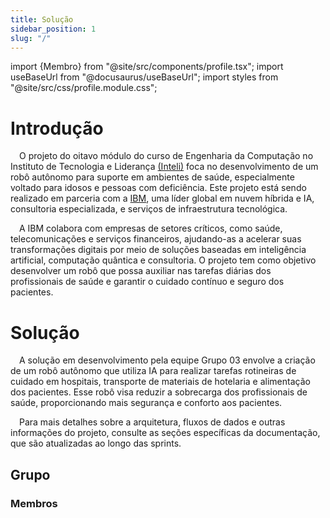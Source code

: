 ```yaml
---
title: Solução
sidebar_position: 1
slug: "/"
---
```

import {Membro} from "@site/src/components/profile.tsx";
import useBaseUrl from "@docusaurus/useBaseUrl";
import styles from "@site/src/css/profile.module.css";

# Introdução

&emsp;O projeto do oitavo módulo do curso de Engenharia da Computação no Instituto de Tecnologia e Liderança [(Inteli)](https://www.inteli.edu.br/) foca no desenvolvimento de um robô autônomo para suporte em ambientes de saúde, especialmente voltado para idosos e pessoas com deficiência. Este projeto está sendo realizado em parceria com a [IBM](https://www.ibm.com/br-pt), uma líder global em nuvem híbrida e IA, consultoria especializada, e serviços de infraestrutura tecnológica.

&emsp;A IBM colabora com empresas de setores críticos, como saúde, telecomunicações e serviços financeiros, ajudando-as a acelerar suas transformações digitais por meio de soluções baseadas em inteligência artificial, computação quântica e consultoria. O projeto tem como objetivo desenvolver um robô que possa auxiliar nas tarefas diárias dos profissionais de saúde e garantir o cuidado contínuo e seguro dos pacientes.

# Solução

&emsp;A solução em desenvolvimento pela equipe Grupo 03 envolve a criação de um robô autônomo que utiliza IA para realizar tarefas rotineiras de cuidado em hospitais, transporte de materiais de hotelaria e alimentação dos pacientes. Esse robô visa reduzir a sobrecarga dos profissionais de saúde, proporcionando mais segurança e conforto aos pacientes. 

&emsp;Para mais detalhes sobre a arquitetura, fluxos de dados e outras informações do projeto, consulte as seções específicas da documentação, que são atualizadas ao longo das sprints.

## Grupo

### Membros

<div className={styles.profiles}>
    <Membro nome="Luiz Leão" imagem={useBaseUrl("/img/integrantes/luiz-leao.jpg")} linkedin="https://www.linkedin.com/in/luiz-fernando-villa%C3%A7a-le%C3%A3o-930568271/"></Membro>
    <Membro nome="Luiza Rubim" imagem={useBaseUrl("/img/integrantes/luiza-rubim.jpg")} linkedin="https://www.linkedin.com/in/luiza-rubim/"></Membro>
    <Membro nome="Marco Rizzi" imagem={useBaseUrl("/img/integrantes/marco-rizzi.jpg")} linkedin="https://www.linkedin.com/in/marco-antonio-rizzi-620b56257/"></Membro>
    <Membro nome="Luan Ramos" imagem={useBaseUrl("/img/integrantes/luan-ramos.png")} linkedin="https://www.linkedin.com/in/luan-ramos-de-mello-253b28268/"></Membro>
    <Membro nome="Pedro Cruz" imagem={useBaseUrl("/img/integrantes/pedro-cruz.jpg")} linkedin="https://www.linkedin.com/in/pedro-henrique-coutinho-cruz/"></Membro>
    <Membro nome="Eduardo Barreto" imagem={useBaseUrl("/img/integrantes/edu-barreto.jpg")} linkedin="https://www.linkedin.com/in/eduardosbarreto/"></Membro>
    <Membro nome="Isabelle Oliveira" imagem={useBaseUrl("/img/integrantes/isa.png")} linkedin="https://www.linkedin.com/in/isabellevoliveira342/"></Membro>
</div>

